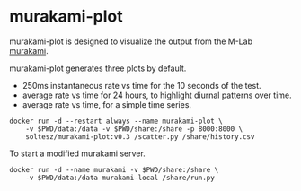 # murakami-plot

murakami-plot is designed to visualize the output from the M-Lab
[murakami](https://github.com/m-lab/murakami).

murakami-plot generates three plots by default.

 * 250ms instantaneous rate vs time for the 10 seconds of the test.
 * average rate vs time for 24 hours, to highlight diurnal patterns over time.
 * average rate vs time, for a simple time series.

```
docker run -d --restart always --name murakami-plot \
    -v $PWD/data:/data -v $PWD/share:/share -p 8000:8000 \
    soltesz/murakami-plot:v0.3 /scatter.py /share/history.csv
```

To start a modified murakami server.
```
docker run -d --name murakami -v $PWD/share:/share \
    -v $PWD/data:/data murakami-local /share/run.py
```
